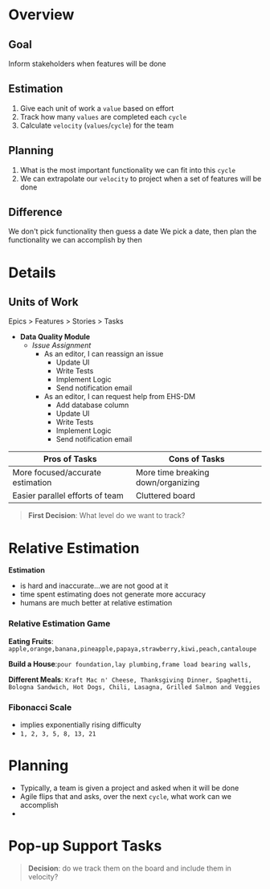 # Overview

## Goal
Inform stakeholders when features will be done

## Estimation
1. Give each unit of work a `value` based on effort
2. Track how many `values` are completed each `cycle`
3. Calculate `velocity` (`values`/`cycle`) for the team

## Planning
1. What is the most important functionality we can fit into this `cycle`
2. We can extrapolate our `velocity` to project when a set of features will be done

## Difference
We don't pick functionality then guess a date
We pick a date, then plan the functionality we can accomplish by then


# Details

## Units of Work
Epics > Features > Stories > Tasks

- **Data Quality Module**
	* *Issue Assignment*
		+ As an editor, I can reassign an issue
			+ Update UI
			+ Write Tests
			+ Implement Logic
			+ Send notification email
		+ As an editor, I can request help from EHS-DM
			+ Add database column
			+ Update UI
			+ Write Tests
			+ Implement Logic
			+ Send notification email



|Pros of Tasks|Cons of Tasks|
|----|----|
|More focused/accurate estimation|More time breaking down/organizing|
|Easier parallel efforts of team|Cluttered board|

> **First Decision**: What level do we want to track?

# Relative Estimation

**Estimation**
- is hard and inaccurate...we are not good at it
- time spent estimating does not generate more accuracy
- humans are much better at relative estimation


### Relative Estimation Game
**Eating Fruits**: `apple,orange,banana,pineapple,papaya,strawberry,kiwi,peach,cantaloupe`

**Build a House**:`pour foundation,lay plumbing,frame load bearing walls,`

**Different Meals**: `Kraft Mac n' Cheese, Thanksgiving Dinner, Spaghetti, Bologna Sandwich, Hot Dogs, Chili, Lasagna, Grilled Salmon and Veggies`

### Fibonacci Scale
- implies exponentially rising difficulty
- `1, 2, 3, 5, 8, 13, 21`

# Planning
- Typically, a team is given a project and asked when it will be done
- Agile flips that and asks, over the next `cycle`, what work can we accomplish
- 

# Pop-up Support Tasks
> **Decision**: do we track them on the board and include them in velocity?


<!--stackedit_data:
eyJoaXN0b3J5IjpbLTEwODc0MDM5MzYsLTcxODQ3NzMzLDQ2Nj
kxNjg5MV19
-->